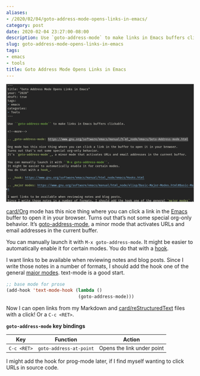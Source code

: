 ```yaml
---
aliases:
- /2020/02/04/goto-address-mode-opens-links-in-emacs/
category: post
date: 2020-02-04 23:27:00-08:00
description: Use `goto-address-mode` to make links in Emacs buffers clickable
slug: goto-address-mode-opens-links-in-emacs
tags:
- emacs
- tools
title: Goto Address Mode Opens Links in Emacs
---
```


![attachments/img/2020/cover-2020-02-04.png](../../../attachments/img/2020/cover-2020-02-04.png)

[card/Org](../../../card/Org.md) mode has this nice thing where you can click a link in the [Emacs](../../../card/Emacs.md) buffer to open it in your browser. Turns out that’s not some special org-only behavior. It’s [goto-address-mode](https://www.gnu.org/software/emacs/manual/html_node/emacs/Goto-Address-mode.html), a minor mode that activates URLs and email addresses in the current buffer.

You can manually launch it with `M-x goto-address-mode`. It might be easier to automatically enable it for certain modes. You do that with a [hook](https://www.gnu.org/software/emacs/manual/html_node/emacs/Hooks.html).

I want links to be available when reviewing notes and blog posts. Since I write those notes in a number of formats, I should add the hook one of the general [major modes](https://www.gnu.org/software/emacs/manual/html_node/elisp/Basic-Major-Modes.html#Basic-Major-Modes). text-mode is a good start.

````lisp
;; base mode for prose
(add-hook 'text-mode-hook (lambda ()
                           (goto-address-mode)))
````

Now I can open links from my Markdown and [card/reStructuredText](../../../card/reStructuredText.md) files with a click! Or a `C-c <RET>`.

**`goto-address-mode` key bindings**

|Key|Function|Action|
|---|--------|------|
|`C-c <RET>`|`goto-address-at-point`|Opens the link under point|

I might add the hook for prog-mode later, if I find myself wanting to click URLs in source code.
